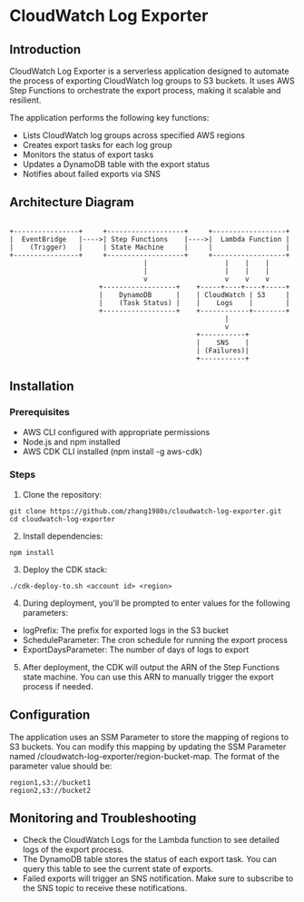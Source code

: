 # CloudWatch Log Exporter

## Introduction
CloudWatch Log Exporter is a serverless application designed to automate the process of exporting CloudWatch log groups to S3 buckets. It uses AWS Step Functions to orchestrate the export process, making it scalable and resilient.

The application performs the following key functions:
* Lists CloudWatch log groups across specified AWS regions
* Creates export tasks for each log group
* Monitors the status of export tasks
* Updates a DynamoDB table with the export status
* Notifies about failed exports via SNS

## Architecture Diagram

```

+----------------+     +-------------------+     +------------------+
|  EventBridge   |---->| Step Functions    |---->|  Lambda Function |
|    (Trigger)   |     | State Machine     |     |                  |
+----------------+     +-------------------+     +------------------+
                                 |                   |    |    |
                                 |                   |    |    |
                                 v                   v    v    v
                      +------------------+    +-----+----+----+-----+
                      |    DynamoDB      |    | CloudWatch | S3     |
                      |    (Task Status) |    |    Logs    |        |
                      +------------------+    +------------+--------+
                                                     |
                                                     v
                                              +-----------+
                                              |    SNS    |
                                              | (Failures)|
                                              +-----------+
```


## Installation

### Prerequisites
* AWS CLI configured with appropriate permissions
* Node.js and npm installed
* AWS CDK CLI installed (npm install -g aws-cdk)

### Steps
1. Clone the repository:

```
git clone https://github.com/zhang1980s/cloudwatch-log-exporter.git
cd cloudwatch-log-exporter
```


2. Install dependencies:

```
npm install
```

3. Deploy the CDK stack:

```
./cdk-deploy-to.sh <account id> <region>
```

4. During deployment, you'll be prompted to enter values for the following parameters:
* logPrefix: The prefix for exported logs in the S3 bucket
* ScheduleParameter: The cron schedule for running the export process
* ExportDaysParameter: The number of days of logs to export


5. After deployment, the CDK will output the ARN of the Step Functions state machine. You can use this ARN to manually trigger the export process if needed.


## Configuration
The application uses an SSM Parameter to store the mapping of regions to S3 buckets. You can modify this mapping by updating the SSM Parameter named /cloudwatch-log-exporter/region-bucket-map.
The format of the parameter value should be:
```
region1,s3://bucket1
region2,s3://bucket2
```

## Monitoring and Troubleshooting
* Check the CloudWatch Logs for the Lambda function to see detailed logs of the export process.
* The DynamoDB table stores the status of each export task. You can query this table to see the current state of exports.
* Failed exports will trigger an SNS notification. Make sure to subscribe to the SNS topic to receive these notifications.


